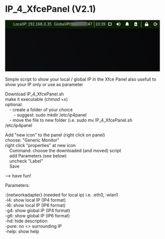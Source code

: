 # IP_4_XfcePanel (V2.1)

![preview](https://github.com/Valzuun/IP_4_XfcePanels/blob/master/IP4_4_XfcePanel.png)

Simple script to show your local / global IP in the Xfce Panel
also usefull to show your IP only or use as parameter 

Download IP_4_XfcePanel.sh  
make it executable (chmod +x)  
optional:  
&emsp;- create a folder of your choice  
&emsp;&emsp;- suggest: sudo mkdir /etc/ip4panel  
&emsp;- move the file to new folder (i.e. sudo mv IP_4_XfcePanel.sh /etc/ip4panel  
  
Add "new icon" to the panel (right click on panel)  
choose: "Generic Monitor"  
right click "properties" at new icon  
&emsp;Command: choose the downloaded (and moved) script  
&emsp;add Parameters (see below)  
&emsp;uncheck "Label"  
&emsp;Save  
  	
--> have fun!
  
Parameters:  
  
:{networkadapter} (needed for local ip) i.e. :eth0, :wlan1  
-l4: show local IP (IP4 format)  
-l6: show local IP (IP6 format)  
-g4: show global IP (IP4 format)  
-g6: show global IP (IP6 format)  
-hd: hide description  
-pure: no <> surrounding IP  
-help: show help  
